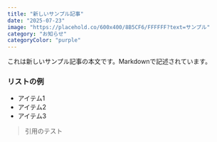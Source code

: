 ```yaml
---
title: "新しいサンプル記事"
date: "2025-07-23"
image: "https://placehold.co/600x400/8B5CF6/FFFFFF?text=サンプル"
category: "お知らせ"
categoryColor: "purple"
---
```


これは新しいサンプル記事の本文です。Markdownで記述されています。

### リストの例

- アイテム1
- アイテム2
- アイテム3

>引用のテスト